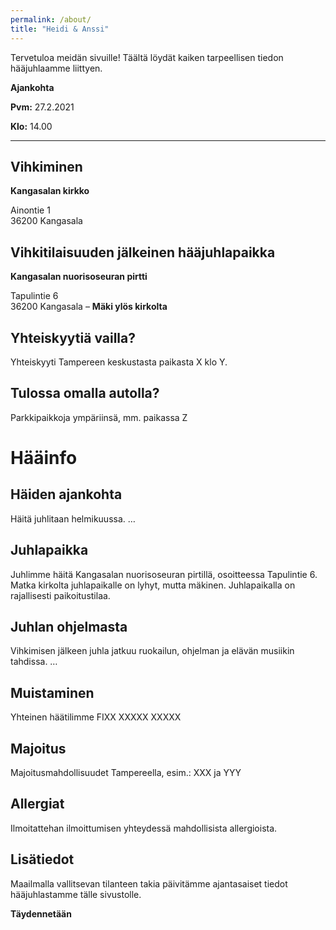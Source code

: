 ```yaml
---
permalink: /about/
title: "Heidi & Anssi"
---
```


Tervetuloa meidän sivuille! Täältä löydät kaiken tarpeellisen tiedon hääjuhlaamme liittyen.

**Ajankohta**

**Pvm:** 27.2.2021

**Klo:** 14.00

****

## Vihkiminen

**Kangasalan kirkko**

Ainontie 1  
36200 Kangasala

## Vihkitilaisuuden jälkeinen hääjuhlapaikka

**Kangasalan nuorisoseuran pirtti**

Tapulintie 6  
36200 Kangasala – **Mäki ylös kirkolta**

## Yhteiskyytiä vailla?

Yhteiskyyti Tampereen keskustasta paikasta X klo Y.

## Tulossa omalla autolla?

Parkkipaikkoja ympäriinsä, mm. paikassa Z

# Hääinfo

## Häiden ajankohta

Häitä juhlitaan helmikuussa. …

## Juhlapaikka

Juhlimme häitä Kangasalan nuorisoseuran pirtillä, osoitteessa Tapulintie 6. Matka kirkolta juhlapaikalle on lyhyt, mutta mäkinen. Juhlapaikalla on rajallisesti paikoitustilaa.

## Juhlan ohjelmasta

Vihkimisen jälkeen juhla jatkuu ruokailun, ohjelman ja elävän musiikin tahdissa. …

## Muistaminen

Yhteinen häätilimme FIXX XXXXX XXXXX

## Majoitus

Majoitusmahdollisuudet Tampereella, esim.: XXX ja YYY

## Allergiat

Ilmoitattehan ilmoittumisen yhteydessä mahdollisista allergioista.

## Lisätiedot

Maailmalla vallitsevan tilanteen takia päivitämme ajantasaiset tiedot hääjuhlastamme tälle sivustolle.

**Täydennetään**
